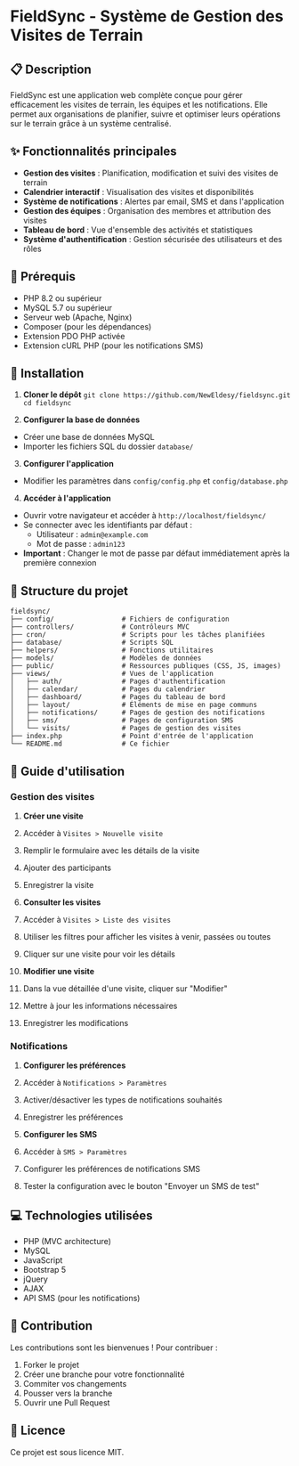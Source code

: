 # FieldSync - Système de Gestion des Visites de Terrain

## 📋 Description

FieldSync est une application web complète conçue pour gérer efficacement les visites de terrain, les équipes et les notifications. Elle permet aux organisations de planifier, suivre et optimiser leurs opérations sur le terrain grâce à un système centralisé.

## ✨ Fonctionnalités principales

- **Gestion des visites** : Planification, modification et suivi des visites de terrain
- **Calendrier interactif** : Visualisation des visites et disponibilités
- **Système de notifications** : Alertes par email, SMS et dans l'application
- **Gestion des équipes** : Organisation des membres et attribution des visites
- **Tableau de bord** : Vue d'ensemble des activités et statistiques
- **Système d'authentification** : Gestion sécurisée des utilisateurs et des rôles

## 🔧 Prérequis

- PHP 8.2 ou supérieur
- MySQL 5.7 ou supérieur
- Serveur web (Apache, Nginx)
- Composer (pour les dépendances)
- Extension PDO PHP activée
- Extension cURL PHP (pour les notifications SMS)

## 🚀 Installation

1. **Cloner le dépôt**
   `git clone https://github.com/NewEldesy/fieldsync.git
   cd fieldsync`
   
3. **Configurer la base de données**

- Créer une base de données MySQL
- Importer les fichiers SQL du dossier `database/`

3. **Configurer l'application**

- Modifier les paramètres dans `config/config.php` et `config/database.php`

4. **Accéder à l'application**

- Ouvrir votre navigateur et accéder à `http://localhost/fieldsync/`
- Se connecter avec les identifiants par défaut :
  - Utilisateur : `admin@example.com`
  - Mot de passe : `admin123`
- **Important** : Changer le mot de passe par défaut immédiatement après la première connexion

## 📁 Structure du projet

```
fieldsync/
├── config/                 # Fichiers de configuration
├── controllers/            # Contrôleurs MVC
├── cron/                   # Scripts pour les tâches planifiées
├── database/               # Scripts SQL
├── helpers/                # Fonctions utilitaires
├── models/                 # Modèles de données
├── public/                 # Ressources publiques (CSS, JS, images)
├── views/                  # Vues de l'application
│   ├── auth/               # Pages d'authentification
│   ├── calendar/           # Pages du calendrier
│   ├── dashboard/          # Pages du tableau de bord
│   ├── layout/             # Éléments de mise en page communs
│   ├── notifications/      # Pages de gestion des notifications
│   ├── sms/                # Pages de configuration SMS
│   └── visits/             # Pages de gestion des visites
├── index.php               # Point d'entrée de l'application
└── README.md               # Ce fichier
```

## 📘 Guide d'utilisation

### Gestion des visites

1. **Créer une visite**

  1. Accéder à `Visites > Nouvelle visite`
  2. Remplir le formulaire avec les détails de la visite
  3. Ajouter des participants
  4. Enregistrer la visite

2. **Consulter les visites**

  1. Accéder à `Visites > Liste des visites`
  2. Utiliser les filtres pour afficher les visites à venir, passées ou toutes
  3. Cliquer sur une visite pour voir les détails

3. **Modifier une visite**

  1. Dans la vue détaillée d'une visite, cliquer sur "Modifier"
  2. Mettre à jour les informations nécessaires
  3. Enregistrer les modifications

### Notifications

1. **Configurer les préférences**

  1. Accéder à `Notifications > Paramètres`
  2. Activer/désactiver les types de notifications souhaités
  3. Enregistrer les préférences

2. **Configurer les SMS**

  1. Accéder à `SMS > Paramètres`
  2. Configurer les préférences de notifications SMS
  3. Tester la configuration avec le bouton "Envoyer un SMS de test"

## 💻 Technologies utilisées

- PHP (MVC architecture)
- MySQL
- JavaScript
- Bootstrap 5
- jQuery
- AJAX
- API SMS (pour les notifications)

## 🤝 Contribution

Les contributions sont les bienvenues ! Pour contribuer :

1. Forker le projet
2. Créer une branche pour votre fonctionnalité
3. Commiter vos changements
4. Pousser vers la branche
5. Ouvrir une Pull Request


## 📄 Licence

Ce projet est sous licence MIT.
